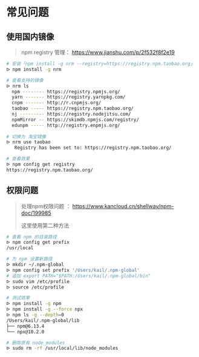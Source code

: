 # 常见问题

## 使用国内镜像

> npm registry 管理： https://www.jianshu.com/p/2f532f8f2e19
>

```bash
# 安装「npm install -g nrm --registry=https://registry.npm.taobao.org」
ᐅ npm install -g nrm

# 查看支持的镜像
ᐅ nrm ls
  npm -------- https://registry.npmjs.org/
  yarn ------- https://registry.yarnpkg.com/
  cnpm ------- http://r.cnpmjs.org/
  taobao ----- https://registry.npm.taobao.org/
  nj --------- https://registry.nodejitsu.com/
  npmMirror -- https://skimdb.npmjs.com/registry/
  edunpm ----- http://registry.enpmjs.org/
  
# 切换为 淘宝镜像
ᐅ nrm use taobao
   Registry has been set to: https://registry.npm.taobao.org/

# 查看效果
ᐅ npm config get registry
https://registry.npm.taobao.org/
```



## 权限问题

> 处理npm权限问题 ： https://www.kancloud.cn/shellway/npm-doc/199985
>
> 这里使用第二种方法

```bash
# 查看 npm 的目录路径
ᐅ npm config get prefix
/usr/local

# 为 npm 设置新路径
ᐅ mkdir ~/.npm-global
ᐅ npm config set prefix '/Users/kail/.npm-global'
# 追加 export PATH="$PATH:/Users/kail/.npm-global/bin"
ᐅ sudo vim /etc/profile
ᐅ source /etc/profile

# 测试效果
ᐅ npm install -g npm
ᐅ npm install -g --force npx
ᐅ npm ls -g --depth=0       
/Users/kail/.npm-global/lib
├── npm@6.13.4
└── npx@10.2.0

# 删除原有 node_modules
ᐅ sudo rm -rf /usr/local/lib/node_modules
```

